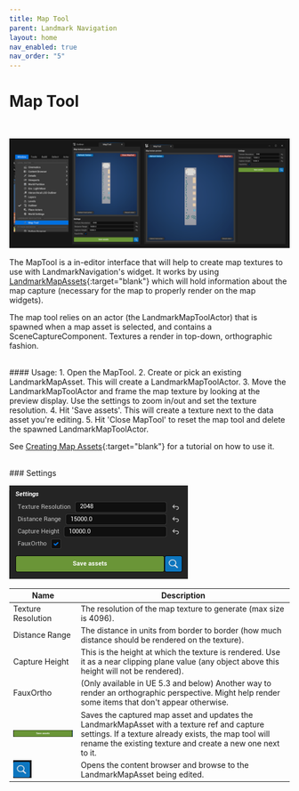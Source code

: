 ```yaml
---
title: Map Tool
parent: Landmark Navigation
layout: home
nav_enabled: true
nav_order: "5"
---
```

# Map Tool
<br>

![](assets/MapTool/LN_MapTool_Image.png)

The MapTool is a in-editor interface that will help to create map textures to use with LandmarkNavigation's widget. It works by using [LandmarkMapAssets](Entities/LandmarkMapAsset){:target="blank"} which will hold information about the map capture (necessary for the map to properly render on the map widgets). 

The map tool relies on an actor (the LandmarkMapToolActor) that is spawned when a map asset is selected, and contains a SceneCaptureComponent. Textures a render in top-down, orthographic fashion. 


<br>
#### Usage:
1. Open the MapTool.
2. Create or pick an existing LandmarkMapAsset. This will create a LandmarkMapToolActor.
3. Move the LandmarkMapToolActor and frame the map texture by looking at the preview display. Use the settings to zoom in/out and set the texture resolution.
4. Hit 'Save assets'. This will create a texture next to the data asset you're editing.
5. Hit 'Close MapTool' to reset the map tool and delete the spawned LandmarkMapToolActor.

See [Creating Map Assets](GettingStarted/3_CreatingMapAsset){:target="blank"} for a tutorial on how to use it.


<br>
### Settings

![](assets/MapTool/LN_MapTool_Image2.png)

| Name                                      | Description                                                                                                                                                                                                        |
| ----------------------------------------- | ------------------------------------------------------------------------------------------------------------------------------------------------------------------------------------------------------------------ |
| Texture Resolution                        | The resolution of the map texture to generate (max size is 4096).                                                                                                                                                  |
| Distance Range                            | The distance in units from border to border (how much distance should be rendered on the texture).                                                                                                                 |
| Capture Height                            | This is the height at which the texture is rendered. Use it as a near clipping plane value (any object above this height will not be rendered).                                                                    |
| FauxOrtho                                 | (Only available in UE 5.3 and below) Another way to render an orthographic perspective. Might help render some items that don't appear otherwise.                                                                  |
| ![](assets/MapTool/LN_MapTool_Image3.png) | Saves the captured map asset and updates the LandmarkMapAsset with a texture ref and capture settings. If a texture already exists, the map tool will rename the existing texture and create a new one next to it. |
| ![](assets/MapTool/LN_MapTool_Image4.png) | Opens the content browser and browse to the LandmarkMapAsset being edited.                                                                                                                                         |
